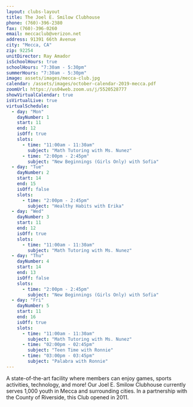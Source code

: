 ```yaml
---
layout: clubs-layout
title: The Joel E. Smilow Clubhouse
phone: (760)-396-2380
fax: (760)-396-0260
email: meccaclub@verizon.net
address: 91391 66th Avenue
city: "Mecca, CA"
zip: 92254
unitDirector: Ray Amador
isSchoolHours: true
schoolHours: "7:30am - 5:30pm"
summerHours: "7:30am - 5:30pm"
image: assets/images/mecca-club.jpg
calendar: /assets/images/october-calendar-2019-mecca.pdf
zoomUrl: https://us04web.zoom.us/j/5520528777
showVirtualCalendar: true
isVirtualLive: true
virtualSchedule:
  - day: "Mon"
    dayNumber: 1
    start: 11
    end: 12
    isOff: true
    slots:
      - time: "11:00am - 11:30am"
        subject: "Math Tutoring with Ms. Nunez"
      - time: "2:00pm - 2:45pm"
        subject: "New Beginnings (Girls Only) with Sofia"
  - day: "Tue"
    dayNumber: 2
    start: 14
    end: 15
    isOff: false
    slots:
      - time: "2:00pm - 2:45pm"
        subject: "Healthy Habits with Erika"
  - day: "Wed"
    dayNumber: 3
    start: 11
    end: 12
    isOff: true
    slots:
      - time: "11:00am - 11:30am"
        subject: "Math Tutoring with Ms. Nunez"
  - day: "Thu"
    dayNumber: 4
    start: 14
    end: 13
    isOff: false
    slots:
      - time: "2:00pm - 2:45pm"
        subject: "New Beginnings (Girls Only) with Sofia"
  - day: "Fri"
    dayNumber: 5
    start: 11
    end: 16
    isOff: true
    slots:
      - time: "11:00am - 11:30am"
        subject: "Math Tutoring with Ms. Nunez"
      - time: "02:00pm - 02:45pm"
        subject: "Teen Time with Ronnie"
      - time: "03:00pm - 03:45pm"
        subject: "Palabra with Ronnie"
---
```


A state-of-the-art facility where members can enjoy games, sports activities, technology, and more! Our Joel E. Smilow Clubhouse currently serves 1,000 youth in Mecca and surrounding cities. In a partnership with the County of Riverside, this Club opened in 2011.

